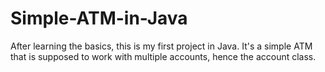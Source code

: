 # Simple-ATM-in-Java
After learning the basics, this is my first project in Java. It's a simple ATM that is supposed to work with multiple accounts, hence the account class.
